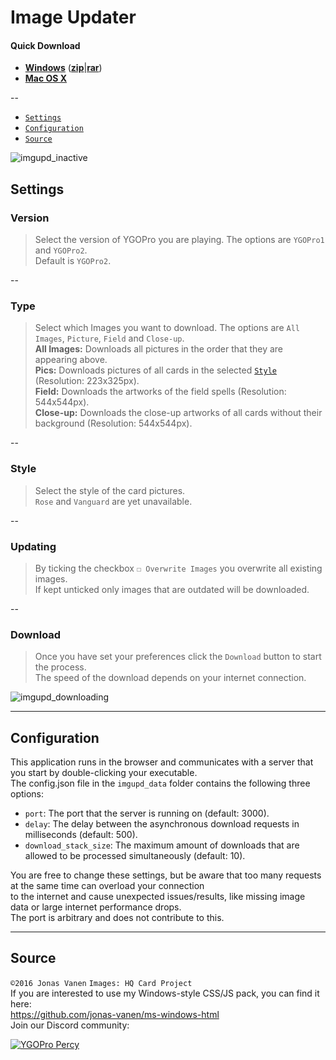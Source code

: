 # Image Updater

#### Quick Download
- [**Windows**](https://github.com/jonas-vanen/image-updater/releases/download/v0.0.3-win/ImageUpdater-win-v0.0.3.zip) ([**zip**](https://github.com/jonas-vanen/image-updater/releases/download/v0.0.3-win/ImageUpdater-win-v0.0.3.zip)|[**rar**](https://github.com/jonas-vanen/image-updater/releases/download/v0.0.3-win/ImageUpdater-win-v0.0.3.rar)) 
- [**Mac OS X**](https://github.com/jonas-vanen/image-updater/releases/download/v0.0.1-mac/ImageUpdater-mac.zip)  

--

* [`Settings`](#settings)
* [`Configuration`](#configuration)
* [`Source`](#source)

![imgupd_inactive](http://i.imgur.com/HZaEXQY.png)  

## Settings
### Version
>Select the version of YGOPro you are playing. The options are `YGOPro1` and `YGOPro2`.  
Default is `YGOPro2`.  

--

### Type
>Select which Images you want to download. The options are `All Images`, `Picture`, `Field` and `Close-up`.  
**All Images:** Downloads all pictures in the order that they are appearing above.  
**Pics:** Downloads pictures of all cards in the selected [`Style`](#style) (Resolution: 223x325px).  
**Field:** Downloads the artworks of the field spells (Resolution: 544x544px).  
**Close-up:** Downloads the close-up artworks of all cards without their background (Resolution: 544x544px).  

--

### Style
>Select the style of the card pictures.  
`Rose` and `Vanguard` are yet unavailable.  

--

### Updating
>By ticking the checkbox `☐ Overwrite Images` you overwrite all existing images.  
If kept unticked only images that are outdated will be downloaded.  

--

### Download
>Once you have set your preferences click the `Download` button to start the process.  
The speed of the download depends on your internet connection. 

![imgupd_downloading](http://i.imgur.com/7GwEDoI.png)

---

## Configuration

This application runs in the browser and communicates with a server that you start by double-clicking your executable.  
The config.json file in the `imgupd_data` folder contains the following three options:  
* `port`: The port that the server is running on (default: 3000).  
* `delay`: The delay between the asynchronous download requests in milliseconds (default: 500).  
* `download_stack_size`: The maximum amount of downloads that are allowed to be processed simultaneously (default: 10).  

You are free to change these settings, but be aware that too many requests at the same time can overload your connection  
to the internet and cause unexpected issues/results, like missing image data or large internet performance drops.  
The port is arbitrary and does not contribute to this.  

---

## Source

`©2016 Jonas Vanen` `Images: HQ Card Project`  
If you are interested to use my Windows-style CSS/JS pack, you can find it here:  
https://github.com/jonas-vanen/ms-windows-html  
Join our Discord community:  

[![YGOPro Percy](http://i.imgur.com/v732Scx.png)](https://discord.gg/Rae2vZV)
